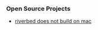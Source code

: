 

### Open Source Projects

- [riverbed does not build on mac](https://github.com/Inspirateur/riverbed)
